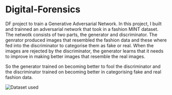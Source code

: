 # Digital-Forensics
DF project to train a Generative Adversarial Network. In this project, I built and trainned an adversarial network that took in a fashion MINT dataset.
The netwotk consists of two parts, the generator and discriminator. The genrator produced images that resembled the fashion data and these where fed into the discriminator to categorise them as fake or real.
When the images are rejected by the discriminator, the generator learns that it needs to improve in making better images that resemble the real images.

So the generator trained on becoming better to fool the discriminator and the discriminator trained on becoming better in categorising fake and real fashion data.

![Dataset used](https://www.kaggle.com/datasets/zalando-research/fashionmnist)
